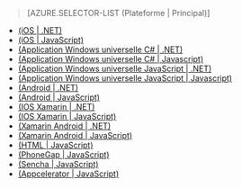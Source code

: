 ﻿> [AZURE.SELECTOR-LIST (Plateforme | Principal)]
- [(iOS | .NET)](/en-us/documentation/articles/mobile-services-dotnet-backend-ios-get-started/)
- [(iOS | JavaScript)](/en-us/documentation/articles/mobile-services-ios-get-started/)
- [(Application Windows universelle C# | .NET)](/en-us/documentation/articles/mobile-services-dotnet-backend-windows-store-dotnet-get-started/)
- [(Application Windows universelle C# | Javascript)](/en-us/documentation/articles/mobile-services-javascript-backend-windows-store-dotnet-get-started/)
- [(Application Windows universelle JavaScript | .NET)](/en-us/documentation/articles/mobile-services-dotnet-backend-windows-store-javascript-get-started/)
- [(Application Windows universelle JavaScript | Javascript)](/en-us/documentation/articles/mobile-services-javascript-backend-windows-store-javascript-get-started/)
- [(Android | .NET)](/en-us/documentation/articles/mobile-services-dotnet-backend-android-get-started/)
- [(Android | JavaScript)](/en-us/documentation/articles/mobile-services-android-get-started/)
- [(IOS Xamarin | .NET)](/en-us/documentation/articles/mobile-services-dotnet-backend-xamarin-ios-get-started/)
- [(IOS Xamarin | JavaScript)](/en-us/documentation/articles/partner-xamarin-mobile-services-ios-get-started/)
- [(Xamarin Android | .NET)](/en-us/documentation/articles/mobile-services-dotnet-backend-xamarin-android-get-started/)
- [(Xamarin Android | JavaScript)](/en-us/documentation/articles/partner-xamarin-mobile-services-android-get-started/)
- [(HTML | JavaScript)](/en-us/documentation/articles/mobile-services-html-get-started/)
- [(PhoneGap | JavaScript)](/en-us/documentation/articles/mobile-services-javascript-backend-phonegap-get-started/)
- [(Sencha | JavaScript)](/en-us/documentation/articles/partner-sencha-mobile-services-get-started/)
- [(Appcelerator | JavaScript)](/en-us/documentation/articles/partner-appcelerator-mobile-services-javascript-backend-appcelerator-get-started/)
<!--HONumber=41-->
